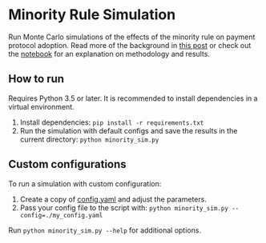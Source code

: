 # Minority Rule Simulation

Run Monte Carlo simulations of the effects of the minority rule on payment 
protocol adoption. Read more of the background in [this post](https://agost.blog/2019/06/mapping-crypto-minority-rule/) or check out
the [notebook](notebook.ipynb) for an explanation on methodology and 
results.

## How to run

Requires Python 3.5 or later. It is recommended to install dependencies in a 
virtual environment.

1. Install dependencies: `pip install -r requirements.txt`
1. Run the simulation with default configs and save the results in the current
directory: `python minority_sim.py`

## Custom configurations

To run a simulation with custom configuration:

1. Create a copy of [config.yaml](config.yaml) and adjust the parameters.
1. Pass your config file to the script with: 
`python minority_sim.py --config=./my_config.yaml`

Run `python minority_sim.py --help` for additional options.
